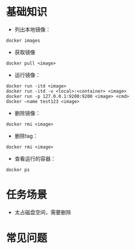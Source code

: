 # 基础知识
* 列出本地镜像：
```
docker images
```


* 获取镜像
```
docker pull <image>
```

* 运行镜像：
```
docker run -itd <image>
docker run -itd -v <local>:<container> <image>
docker run -p 127.0.0.1:9200:9200 <image> <cmd>
docker —name test123 <image>
```

* 删除镜像：
```
docker rmi <image>
```

* 删除tag：
```
docker rmi <image>
```

* 查看运行的容器：
```
docker ps 
```



# 任务场景
* 太占磁盘空间，需要删除

# 常见问题